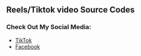 ## Reels/Tiktok video Source Codes

### Check Out My Social Media:
- [TikTok](https://www.tiktok.com/@educsystemsuckssss)
- [Facebook](https://www.facebook.com/allankhester.mesa)
